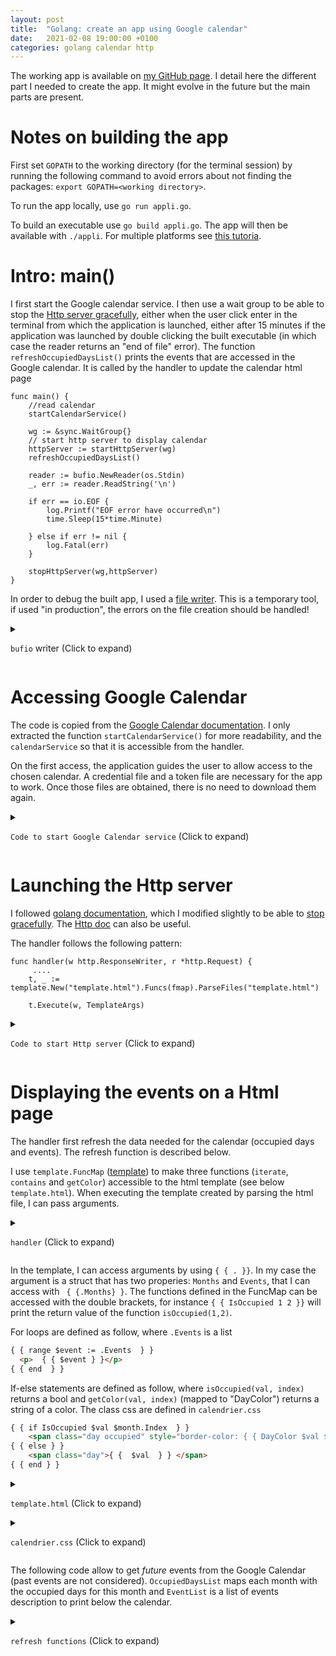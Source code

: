 ```yaml
---
layout: post
title:  "Golang: create an app using Google calendar"
date:   2021-02-08 19:00:00 +0100
categories: golang calendar http
---
```


The working app is available on [my GitHub page][github]. I detail here the different part I needed to create the app. It might evolve in the future but the main parts are present.

# Notes on building the app
First set `GOPATH` to the working directory (for the terminal session) by running the following command to avoid errors about not finding the packages: `export GOPATH=<working directory>`.

To run the app locally, use `go run appli.go`.

To build an executable use `go build appli.go`. 
The app will then be available with `./appli`.
For multiple platforms see [this tutoria][tuto-multiple-platforms].

# Intro: main()
I first start the Google calendar service. 
I then use a wait group to be able to stop the [Http server gracefully][so-stopHttp], either when the user click enter in the terminal from which the application is launched, either after 15 minutes if the application was launched by double clicking the built executable (in which case the reader returns an "end of file" error).
The function `refreshOccupiedDaysList()` prints the events that are accessed in the Google calendar. 
It is called by the handler to update the calendar html page

```golang
func main() {
    //read calendar
    startCalendarService()
 
    wg := &sync.WaitGroup{}
    // start http server to display calendar
    httpServer := startHttpServer(wg)
    refreshOccupiedDaysList()

    reader := bufio.NewReader(os.Stdin)
    _, err := reader.ReadString('\n')

    if err == io.EOF {
        log.Printf("EOF error have occurred\n")
        time.Sleep(15*time.Minute)
        
    } else if err != nil {
        log.Fatal(err)
    } 
    
    stopHttpServer(wg,httpServer)
}
```



In order to debug the built app, I used a [file writer][bufio-doc]. This is a temporary tool, if used "in production", the errors on the file creation should be handled!

<details><summary>

`bufio` writer (Click to expand)</summary>
<p>

```golang
    file, _ := os.Create("./temp.txt")
    writer := bufio.NewWriter(file)
    writer.WriteString("Comment 1 \n")
    writer.WriteString("Comment 2 \n")
    writer.Flush()
```
</p>
</details>


# Accessing Google Calendar
The code is copied from the [Google Calendar documentation][calendar-doc]. 
I only extracted the function `startCalendarService()` for more readability, and the `calendarService` so that it is accessible from the handler.

On the first access, the application guides the user to allow access to the chosen calendar.
A credential file and a token file are necessary for the app to work. 
Once those files are obtained, there is no need to download them again.


<details><summary>

`Code to start Google Calendar service` (Click to expand)</summary>
<p>

```golang
// Calendar service functions: getClient, getTokenFromWeb, tokenFromFile, saveToken and startCalendarService

var calendarService  *calendar.Service;

// Retrieve a token, saves the token, then returns the generated client.
func getClient(config *oauth2.Config) *http.Client {
        // The file token.json stores the user's access and refresh tokens, and is
        // created automatically when the authorization flow completes for the first
        // time.
        tokFile := "token.json"
        tok, err := tokenFromFile(tokFile)
        if err != nil {
                tok = getTokenFromWeb(config)
                saveToken(tokFile, tok)
        }
        return config.Client(context.Background(), tok)
}

// Request a token from the web, then returns the retrieved token.
func getTokenFromWeb(config *oauth2.Config) *oauth2.Token {
        authURL := config.AuthCodeURL("state-token", oauth2.AccessTypeOffline)
        fmt.Printf("Go to the following link in your browser then type the "+
                "authorization code: \n%v\n", authURL)

        var authCode string
        if _, err := fmt.Scan(&authCode); err != nil {
                log.Fatalf("Unable to read authorization code: %v", err)
        }

        tok, err := config.Exchange(context.TODO(), authCode)
        if err != nil {
                log.Fatalf("Unable to retrieve token from web: %v", err)
        }
        return tok
}

// Retrieves a token from a local file.
func tokenFromFile(file string) (*oauth2.Token, error) {
        f, err := os.Open(file)
        if err != nil {
                return nil, err
        }
        defer f.Close()
        tok := &oauth2.Token{}
        err = json.NewDecoder(f).Decode(tok)
        return tok, err
}

// Saves a token to a file path.
func saveToken(path string, token *oauth2.Token) {
        fmt.Printf("Saving credential file to: %s\n", path)
        f, err := os.OpenFile(path, os.O_RDWR|os.O_CREATE|os.O_TRUNC, 0600)
        if err != nil {
                log.Fatalf("Unable to cache oauth token: %v", err)
        }
        defer f.Close()
        json.NewEncoder(f).Encode(token)
}

func startCalendarService(){
    b, err := ioutil.ReadFile("credentials.json")
    if err != nil {
            log.Fatalf("Unable to read client secret file: %v", err)
    }

    // If modifying these scopes, delete your previously saved token.json.
    config, err := google.ConfigFromJSON(b, calendar.CalendarReadonlyScope)
    if err != nil {
            log.Fatalf("Unable to parse client secret file to config: %v", err)
    }
    client := getClient(config)

    calendarService, err = calendar.New(client)
    if err != nil {
            log.Fatalf("Unable to retrieve Calendar client: %v", err)
    }
}
```
</p>
</details>




# Launching the Http server
I followed [golang documentation][web-app-doc], which I modified slightly to be able to [stop gracefully][so-stopHttp]. The [Http doc][http-doc] can also be useful.

The handler follows the following pattern:
```golang
func handler(w http.ResponseWriter, r *http.Request) {
	 ....
    t, _ := template.New("template.html").Funcs(fmap).ParseFiles("template.html")

    t.Execute(w, TemplateArgs)
```


<details><summary>

`Code to start Http server` (Click to expand)</summary>
<p>

```golang
// start and stop Http server
func startHttpServer(wg *sync.WaitGroup) *http.Server{
    log.Printf("main: starting HTTP server")

    wg.Add(1)
    httpServer := &http.Server{Addr: ":8080"}

    http.Handle("/resources/", http.StripPrefix("/resources/", http.FileServer(http.Dir("resources")))) 
    http.HandleFunc("/", handler)

    go func() {
        defer wg.Done() // let main know we are done cleaning up

        // always returns error. ErrServerClosed on graceful close
        if err := httpServer.ListenAndServe(); err != http.ErrServerClosed {
            // unexpected error. port in use?
            log.Fatalf("ListenAndServe(): %v", err)
        }
    }()
    return(httpServer)

}

func stopHttpServer(wg *sync.WaitGroup, httpServer *http.Server){
    log.Printf("main: stopping HTTP server")

    // now close the server gracefully ("shutdown")
    // timeout could be given with a proper context
    // (in real world you shouldn't use TODO()).
    if err := httpServer.Shutdown(context.TODO()); err != nil {
        panic(err) // failure/timeout shutting down the server gracefully
    }

    // wait for goroutine started in startHttpServer() to stop
    wg.Wait()

    log.Printf("main: done. exiting")
}
```
</p>
</details>




# Displaying the events on a Html page

The handler first refresh the data needed for the calendar (occupied days and events). 
The refresh function is described below. 

I use `template.FuncMap` ([template][template-doc]) to make three functions (`iterate`, `contains` and `getColor`) accessible to the html template (see below `template.html`). 
When executing the template created by parsing the html file, I can pass arguments.

<details><summary>

`handler` (Click to expand)</summary>
<p>

```golang

// Handler functions: iterate, contains and getColor
func iterate(count int) []int {
    var i int
    var Items []int
    for i = 0; i < (count); i++ {
        Items = append(Items, i+1)
    }
    return Items
}

func contains(s []OccupiedDay, e int) bool {
    for _, a := range s {
        //fmt.Printf("a: %v ; e: %v", a, e)
        if a.DayNumber == e {
            return true
        }
    }
    return false
}

func getColor(s []OccupiedDay, e int) string {
    for _, a := range s {
        //fmt.Printf("a: %v ; e: %v", a, e)
        if a.DayNumber == e {
            return a.Color
        }
    }
    return ""
}


// Runs server
func handler(w http.ResponseWriter, r *http.Request) {
    OccupiedDaysList, events := refreshOccupiedDaysList()

    fmap:= template.FuncMap{"Iterate": iterate,
                            "IsOccupied": func(day int, monthStr string) bool {
                                        var month, _= strconv.Atoi(monthStr)
                                        return contains(OccupiedDaysList[month], day)},
                            "DayColor": func(day int, monthStr string) string {
                                        var month, _= strconv.Atoi(monthStr)
                                        return getColor(OccupiedDaysList[month], day)},
                            }
    
    t, _ := template.New("template.html").Funcs(fmap).ParseFiles("template.html")

    t.Execute(w, TemplateArgs{MonthsDefinition, events})
}


```
</p>
</details>


In the template, I can access arguments by using `{ { . }}`.
In my case the argument is a struct that has two properies: `Months` and `Events`, that I can access with ` { {.Months} }`.
The functions defined in the FuncMap can be accessed with the double brackets, for instance `{ { IsOccupied 1 2 }}` will print the return value of the function `isOccupied(1,2)`.

For loops are defined as follow, where `.Events` is a list
```html
{ { range $event := .Events  } }
  <p>  { { $event } }</p>
{ { end  } }
```

If-else statements are defined as follow, where `isOccupied(val, index)` returns a bool and `getColor(val, index)` (mapped to "DayColor") returns a string of a color. The class css are defined in `calendrier.css`
```html
{ { if IsOccupied $val $month.Index  } }
    <span class="day occupied" style="border-color: { { DayColor $val $month.Index } };">{ {  $val  } } </span>
{ { else } }
    <span class="day">{ {  $val  } } </span>
{ { end } }
```

<details><summary>

`template.html` (Click to expand)</summary>
<p>
The space between the double brackets is added here otherwise the content does not appear in the article. 

```html
<!DOCTYPE html>
<html>
<head>
  <title>Calendrier Toulon</title>
  <link rel="stylesheet" style="text/css" href="resources/calendrier.css">
</head>
<body>
  <h1>Calendrier Toulon Indivision</h1>
  <p></p>

{ { range $month := .Months } }
    <div class="month">
      { { $month.Name } }  
      <div class="days">
        { { range $val := Iterate $month.StartDay  } }
          <span class="day">  </span>
      { { end  } }

          { { range $val := Iterate $month.Days  } }
              { { if IsOccupied $val $month.Index  } }
            <span class="day occupied" style="border-color: { { DayColor $val $month.Index } };">{ {  $val  } } </span>
          { { else } }
            <span class="day">{ {  $val  } } </span>
          { { end } }
      { { end  } }
    </div>
    </div>
{ { end } }

{ { range $event := .Events  } }
  <p>  { { $event } }</p>
{ { end  } }

</body>
</html>

```
</p>
</details>

<details><summary>

`calendrier.css` (Click to expand)</summary>
<p>
 
```css

.days {
    border-style: solid;
    border-width: 3px;
    border-color: #00d4ce;
    color:black;
    width: 210px;
}

.day {
	width: 25px;
	color: black;
	display: inline-block;
}

.occupied {
	color: #808080;
	border-width: 2px;
	border-style: solid;
}

.month{
	color:#00d4ce;
	display: inline-block;
	height: 160px;
	vertical-align: top;

}

```
</p>
</details>


The following code allow to get *future* events from the Google Calendar (past events are not considered).
`OccupiedDaysList` maps each month with the occupied days for this month and `EventList` is a list of events description to print below the calendar.


<details><summary>

`refresh functions` (Click to expand)</summary>
<p>

```golang
type OccupiedDay struct {  
    DayNumber int
    Color string
}

type Month struct {  
    Name string
    Index string
    Days  int
    StartDay int
    //OccupiedDays []int
}

type TemplateArgs struct {
    Months []Month
    Events []string
}

var calendarService  *calendar.Service;


var MonthsDefinition = []Month {
    Month{"jan","01",31, 4},
    Month{"feb","02", 28, 0},
    Month{"mar","03",31, 0},
    Month{"avr","04", 30,3},
    Month{"may","05", 31,5},
    Month{"jun","06", 30,1},
    Month{"jul","07", 31,3},
    Month{"aug","08", 31,6},
    Month{"sep","09", 30,2},
    Month{"oct","10", 31,4},
    Month{"nov","11", 30,0},
    Month{"dec","12", 31,2}}

var colorIdDict = map[string]string{
    "11": "red",
    "6": "orange",
    "":"blue",
    "1":"blue",
    "2":"green",
    "3":"blue",
    "4":"blue",
    "5":"blue",
    "7":"blue",
    "8":"blue",
    "9":"blue",
    "10":"blue",
}


// refreshOccupiedDaysList functions: getYMD (Year Month Day) and appendODL (OccupiedDaysList)
func getYMD(startDate string)(int, int, int){
    ymd := strings.Split(startDate, "-")
    y,_ := strconv.Atoi(ymd[0])
    m,_ := strconv.Atoi(ymd[1])
    d,_ := strconv.Atoi(ymd[2])
    return y,m,d
}

func appendODL(OccupiedDaysList map[int][]OccupiedDay, month int, startDay int, endDay int, colorID string) {
    for day := startDay; day < endDay; day ++{
        OccupiedDaysList[month]= append(OccupiedDaysList[month], OccupiedDay{day, colorIdDict[colorID]})
    }
}

func refreshOccupiedDaysList() (map[int][]OccupiedDay, []string) {
    OccupiedDaysList := make(map[int][]OccupiedDay)
    var EventList []string
    t := time.Now().Format(time.RFC3339)
    events, err := calendarService.Events.List("primary").ShowDeleted(false).
        SingleEvents(true).TimeMin(t).MaxResults(10).OrderBy("startTime").Do()
    if err != nil {
        log.Fatalf("Unable to retrieve next ten of the user's events: %v", err)
    }

    fmt.Println("Upcoming events:")
    if len(events.Items) == 0 {
            fmt.Println("No upcoming events found.")
    } else {
        for _, item := range events.Items {
            colorID := item.ColorId
            
            startDate := item.Start.Date
            if startDate == "" {
                fmt.Printf("**Should add all-day events in calendar, on %v \n", item.Start.DateTime)
            }
            fmt.Printf("# %v (%v)\n", item.Summary, startDate)

            y, m, d := getYMD(startDate)            
            OccupiedDaysList[m]= append(OccupiedDaysList[m], OccupiedDay{d, colorIdDict[colorID]})
            fmt.Printf("\tSTART DATE: year: %v, month: %v, day: %v \n", y, m, d)

            endDate :=item.End.Date
            if endDate != startDate {
                endY, endM,endD := getYMD(endDate)
                fmt.Printf("\tENDDATE: year: %v, month: %v, day: %v \n", endY, endM, endD)
                
                if m == endM{
                    appendODL(OccupiedDaysList, m, d, endD, colorID)
                    
                } else{ 
                    appendODL(OccupiedDaysList,m, d, 32, colorID)
                    for month := m+1; month < endM; month ++{
                        appendODL(OccupiedDaysList, month, 0, 32, colorID)
                    }
                    appendODL(OccupiedDaysList, endM, 0, endD, colorID)
                }    
            }

            fmt.Printf("\tcolorID: '%v' aka %v \n",colorID, colorIdDict[colorID])

            EventList = append(EventList, "Du "+startDate+" au "+endDate+ " : "+ item.Summary)
            // end foreach items
        }
    }

    fmt.Println("-------------\nClick Enter to exit\n")
    return OccupiedDaysList, EventList
}

```
</p>
</details>




[github]: https://github.com/ChloeVincent/CalendrierToulonApp
[calendar-doc]: https://developers.google.com/calendar/quickstart/go
[so-stopHttp]: https://stackoverflow.com/questions/39320025/how-to-stop-http-listenandserve
[web-app-doc]: https://golang.org/doc/articles/wiki/
[http-doc]: https://golang.org/pkg/net/http/
[bufio-doc]: https://golang.org/pkg/bufio/
[template-doc]: https://golang.org/pkg/text/template/
[tuto-multiple-platforms]: https://www.digitalocean.com/community/tutorials/how-to-build-go-executables-for-multiple-platforms-on-ubuntu-16-04